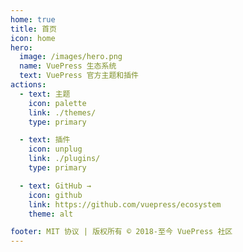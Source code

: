 ```yaml
---
home: true
title: 首页
icon: home
hero:
  image: /images/hero.png
  name: VuePress 生态系统
  text: VuePress 官方主题和插件
actions:
  - text: 主题
    icon: palette
    link: ./themes/
    type: primary

  - text: 插件
    icon: unplug
    link: ./plugins/
    type: primary

  - text: GitHub →
    icon: github
    link: https://github.com/vuepress/ecosystem
    theme: alt

footer: MIT 协议 | 版权所有 © 2018-至今 VuePress 社区
---
```

